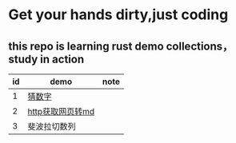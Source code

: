 # Get your hands dirty,just coding
## this repo is learning rust demo collections，study in action


| id | demo                                          | note |
|----|-----------------------------------------------|------|
| 1  | [猜数字](basic/src/demo1_guess_number.rs)        |      |
| 2  | [http获取网页转md](basic/src/demo2_http_invoke.rs) |      |
| 3  | 斐波拉切数列                                        |      |




